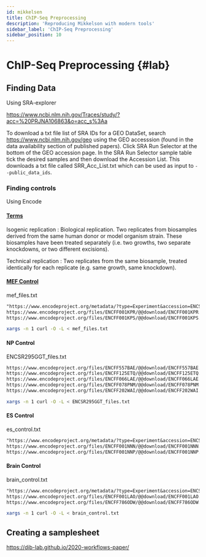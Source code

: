 ```yaml
---
id: mikkelsen
title: ChIP-Seq Preprocessing
description: 'Reproducing Mikkelson with modern tools'
sidebar_label: 'ChIP-Seq Preprocessing'
sidebar_position: 10
---
```


# ChIP-Seq Preprocessing {#lab}

## Finding Data

Using SRA-explorer

https://www.ncbi.nlm.nih.gov/Traces/study/?acc=%20PRJNA106863&o=acc_s%3Aa

To download a txt file list of SRA IDs for a GEO DataSet, search
https://www.ncbi.nlm.nih.gov/geo using the GEO accesssion (found in the data
availability section of published papers). Click SRA Run Selector at the bottom
of the GEO accession page. In the SRA Run Selector sample table tick the desired
samples and then download the Accession List. This downloads a txt file called
SRR_Acc_List.txt which can be used as input to `--public_data_ids`.

### Finding controls

Using Encode

#### [Terms](https://www.encodeproject.org/data-standards/terms/)

Isogenic replication
: Biological replication. Two replicates from biosamples derived from the same
human donor or model organism strain. These biosamples have been treated
separately (i.e. two growths, two separate knockdowns, or two different
excisions).

Technical replication
: Two replicates from the same biosample, treated identically for each replicate
(e.g. same growth, same knockdown).

#### [MEF Control](https://www.encodeproject.org/experiments/ENCSR000CBB/)

mef_files.txt

```txt
"https://www.encodeproject.org/metadata/?type=Experiment&accession=ENCSR000CBB&files.output_category=raw+data&files.output_type=reads&files.status=released"
https://www.encodeproject.org/files/ENCFF001KPR/@@download/ENCFF001KPR.fastq.gz
https://www.encodeproject.org/files/ENCFF001KPS/@@download/ENCFF001KPS.fastq.gz
```

```bash
xargs -n 1 curl -O -L < mef_files.txt
```

#### NP Control

ENCSR295GGT_files.txt

```txt
https://www.encodeproject.org/files/ENCFF557BAE/@@download/ENCFF557BAE.fastq.gz
https://www.encodeproject.org/files/ENCFF125ETQ/@@download/ENCFF125ETQ.fastq.gz
https://www.encodeproject.org/files/ENCFF066LAE/@@download/ENCFF066LAE.fastq.gz
https://www.encodeproject.org/files/ENCFF078PNM/@@download/ENCFF078PNM.fastq.gz
https://www.encodeproject.org/files/ENCFF202WAI/@@download/ENCFF202WAI.fastq.gz
```

```bash
xargs -n 1 curl -O -L < ENCSR295GGT_files.txt
```

#### ES Control

es_control.txt

```txt
"https://www.encodeproject.org/metadata/?type=Experiment&accession=ENCSR000ADJ&files.output_category=raw+data&files.output_type=reads&files.status=released"
https://www.encodeproject.org/files/ENCFF001NNN/@@download/ENCFF001NNN.fastq.gz
https://www.encodeproject.org/files/ENCFF001NNP/@@download/ENCFF001NNP.fastq.gz
```

#### Brain Control

brain_control.txt

```txt
"https://www.encodeproject.org/metadata/?type=Experiment&accession=ENCSR000CDB&files.output_category=raw+data&files.output_type=reads&files.status=released"
https://www.encodeproject.org/files/ENCFF001LAO/@@download/ENCFF001LAO.fastq.gz
https://www.encodeproject.org/files/ENCFF786ODW/@@download/ENCFF786ODW.fastq.gz
```

```bash
xargs -n 1 curl -O -L < brain_control.txt
```

## Creating a samplesheet

https://dib-lab.github.io/2020-workflows-paper/